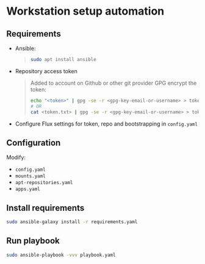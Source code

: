 # Workstation setup automation

## Requirements

- Ansible:
    >
    > ```sh
    > sudo apt install ansible
    > ```
    >
- Repository access token
    > Added to account on Github or other git provider
    > GPG encrypt the token:
    >
    >   ```sh
    >   echo "<token>" | gpg -se -r <gpg-key-email-or-username> > token.gpg
    >   # OR
    >   cat <token.txt> | gpg -se -r <gpg-key-email-or-username> > token.gpg
    >   ```
    >
- Configure Flux settings for token, repo and bootstrapping in `config.yaml`

## Configuration

Modify:

- `config.yaml`
- `mounts.yaml`
- `apt-repositories.yaml`
- `apps.yaml`

## Install requirements

```sh
sudo ansible-galaxy install -r requirements.yaml
```

## Run playbook

```sh
sudo ansible-playbook -vvv playbook.yaml
```
